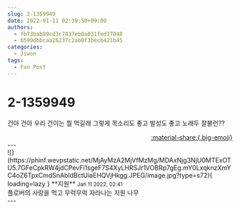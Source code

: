 ```yaml
---
slug: 2-1359949
date: 2022-01-11 02:39:50+09:00
authors:
  - fb73bab89cd3c7837eb0a031fed77048
  - 6599dbbcaa26237c2ab0f3becb421b45
categories:
  - Jiwon
tags:
  - Fan Post
---
```


# 2-1359949

<div class="post-container" markdown="1">
<div class="content-container md-sidebar__scrollwrap" markdown="1">

건아 건아 우리 건이는 뭘 먹길래 그렇게 목소리도 좋고 발성도 좋고 노래두 잘불런??

</div>
</div>

<div style="text-align: right;" markdown="1">
<a href="https://weverse.io/fromis9/fanpost/2-1359949" style="text-align: right;">:material-share:{.big-emoji}</a>
</div>
---

<div class="comments-container md-sidebar__scrollwrap" markdown="1">
<div class="comment" markdown="1">
<div class='id-container' markdown="1">
![](https://phinf.wevpstatic.net/MjAyMzA2MjVfMzMg/MDAxNjg3NjU0MTExOTU5.7GFeCpkRW4jdCPevFi1sgeF7S4XyLHRSJr1VOBRp7gEg.mY0LxqknzXmYC4oZ6TpxCmdSnAbldBctUiaEHQVjHkgg.JPEG/image.jpg?type=s72){ loading=lazy }
**<span class="artist">지원</span>** <small>Jan 11 2022, 02:41</small><br>
</div>
<div class='comment-body' markdown="1">
플로버의 사랑을 먹고 무럭무럭 자라나는 지원 나무
</div>
</div>
</div>
---
